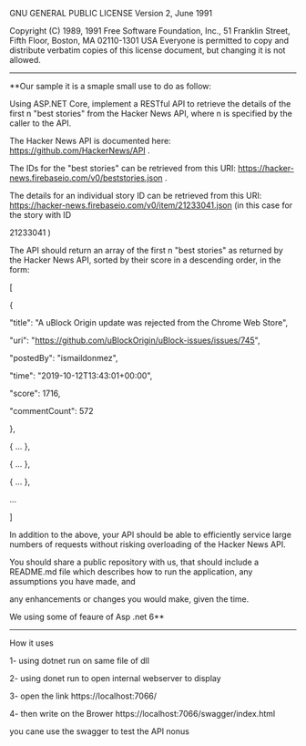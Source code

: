  GNU GENERAL PUBLIC LICENSE
 Version 2, June 1991

 Copyright (C) 1989, 1991 Free Software Foundation, Inc.,
 51 Franklin Street, Fifth Floor, Boston, MA 02110-1301 USA
 Everyone is permitted to copy and distribute verbatim copies
 of this license document, but changing it is not allowed.

------------------------------------------------------------------------------------------------
**Our sample it is a smaple small use to do as follow: 

Using ASP.NET Core, implement a RESTful API to retrieve the details of the first n "best stories" from the Hacker News API, where n is specified by the caller to the API. 

The Hacker News API is documented here: https://github.com/HackerNews/API . 

The IDs for the "best stories" can be retrieved from this URI: https://hacker-news.firebaseio.com/v0/beststories.json . 

The details for an individual story ID can be retrieved from this URI: https://hacker-news.firebaseio.com/v0/item/21233041.json (in this case for the story with ID 

21233041 ) 

The API should return an array of the first n "best stories" as returned by the Hacker News API, sorted by their score in a descending order, in the form: 

[ 

{ 

"title": "A uBlock Origin update was rejected from the Chrome Web Store", 

"uri": "https://github.com/uBlockOrigin/uBlock-issues/issues/745", 

"postedBy": "ismaildonmez", 

"time": "2019-10-12T13:43:01+00:00", 

"score": 1716, 

"commentCount": 572 

}, 

{ ... }, 

{ ... }, 

{ ... }, 

... 

] 

In addition to the above, your API should be able to efficiently service large numbers of requests without risking overloading of the Hacker News API. 

You should share a public repository with us, that should include a README.md file which describes how to run the application, any assumptions you have made, and 

any enhancements or changes you would make, given the time. 

We using some of feaure of Asp .net 6** 

-------------------------------------------------------------------------

How it uses  

1- using dotnet run on same file of dll 

2- using donet run to open internal webserver to display 

3- open the link https://localhost:7066/ 

4- then write on the Brower https://localhost:7066/swagger/index.html 



you cane use the swagger to test the API nonus 

